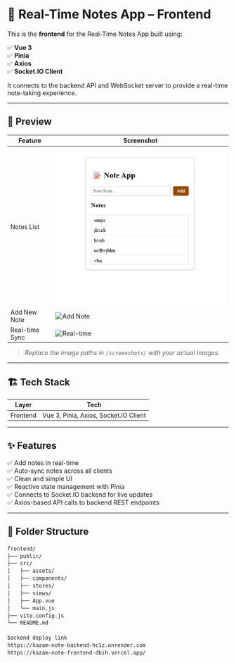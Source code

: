 # 📝 Real-Time Notes App – Frontend

This is the **frontend** for the Real-Time Notes App built using:

✅ **Vue 3**  
✅ **Pinia**  
✅ **Axios**  
✅ **Socket.IO Client**

It connects to the backend API and WebSocket server to provide a real-time note-taking experience.

---

## 📸 **Preview**

| Feature        | Screenshot               |
|----------------|-------------------------|
| Notes List      | ![Notes List](./public/Screenshot%202025-05-10%20004205.png) |
| Add New Note    | ![Add Note](screenshots/add-note.png)     |
| Real-time Sync  | ![Real-time](screenshots/real-time.png)   |

> _Replace the image paths in `/screenshots/` with your actual images._

---

## 🏗️ **Tech Stack**

| Layer       | Tech                      |
|-------------|--------------------------|
| Frontend     | Vue 3, Pinia, Axios, Socket.IO Client |

---

## ✨ **Features**

✅ Add notes in real-time  
✅ Auto-sync notes across all clients  
✅ Clean and simple UI  
✅ Reactive state management with Pinia  
✅ Connects to Socket.IO backend for live updates  
✅ Axios-based API calls to backend REST endpoints

---

## 📂 **Folder Structure**

```bash
frontend/
├── public/
├── src/
│   ├── assets/
│   ├── components/
│   ├── stores/
│   ├── views/
│   ├── App.vue
│   └── main.js
├── vite.config.js
└── README.md

backend deploy link
https://kazam-note-backend-hc1z.onrender.com 
https://kazam-note-frontend-dbih.vercel.app/
